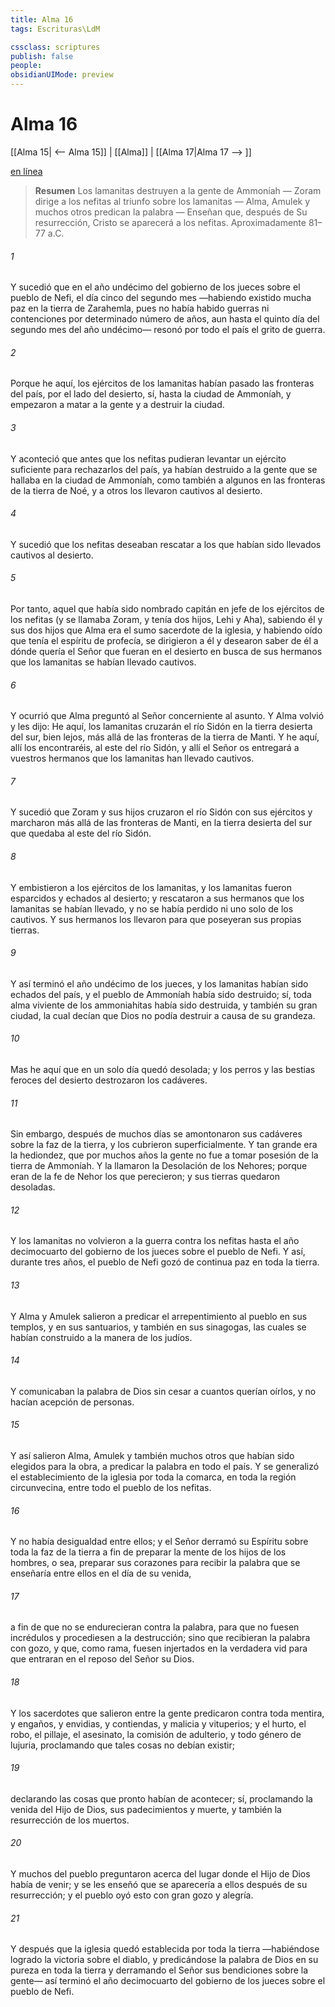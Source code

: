 ```yaml
---
title: Alma 16
tags: Escrituras\LdM

cssclass: scriptures
publish: false
people:
obsidianUIMode: preview
---
```


# Alma 16
[[Alma 15| <-- Alma 15]] | [[Alma]] | [[Alma 17|Alma 17 --> ]]

[en línea](https://churchofjesuschrist.org/study/scriptures/bofm/alma/16?lang=spa)

> __Resumen__
Los lamanitas destruyen a la gente de Ammoníah — Zoram dirige a los nefitas al triunfo sobre los lamanitas — Alma, Amulek y muchos otros predican la palabra — Enseñan que, después de Su resurrección, Cristo se aparecerá a los nefitas. Aproximadamente 81–77 a.C.

###### 1 
Y sucedió que en el año undécimo del gobierno de los jueces sobre el pueblo de Nefi, el día cinco del segundo mes —habiendo existido mucha paz en la tierra de Zarahemla, pues no había habido guerras ni contenciones por determinado número de años, aun hasta el quinto día del segundo mes del año undécimo— resonó por todo el país el grito de guerra.

###### 2 
Porque he aquí, los ejércitos de los lamanitas habían pasado las fronteras del país, por el lado del desierto, sí, hasta la ciudad de Ammoníah, y empezaron a matar a la gente y a destruir la ciudad.

###### 3 
Y aconteció que antes que los nefitas pudieran levantar un ejército suficiente para rechazarlos del país, ya habían destruido a la gente que se hallaba en la ciudad de Ammoníah, como también a algunos en las fronteras de la tierra de Noé, y a otros los llevaron cautivos al desierto.

###### 4 
Y sucedió que los nefitas deseaban rescatar a los que habían sido llevados cautivos al desierto.

###### 5 
Por tanto, aquel que había sido nombrado capitán en jefe de los ejércitos de los nefitas (y se llamaba Zoram, y tenía dos hijos, Lehi y Aha), sabiendo él y sus dos hijos que Alma era el sumo sacerdote de la iglesia, y habiendo oído que tenía el espíritu de profecía, se dirigieron a él y desearon saber de él a dónde quería el Señor que fueran en el desierto en busca de sus hermanos que los lamanitas se habían llevado cautivos.

###### 6 
Y ocurrió que Alma preguntó al Señor concerniente al asunto. Y Alma volvió y les dijo: He aquí, los lamanitas cruzarán el río Sidón en la tierra desierta del sur, bien lejos, más allá de las fronteras de la tierra de Manti. Y he aquí, allí los encontraréis, al este del río Sidón, y allí el Señor os entregará a vuestros hermanos que los lamanitas han llevado cautivos.

###### 7 
Y sucedió que Zoram y sus hijos cruzaron el río Sidón con sus ejércitos y marcharon más allá de las fronteras de Manti, en la tierra desierta del sur que quedaba al este del río Sidón.

###### 8 
Y embistieron a los ejércitos de los lamanitas, y los lamanitas fueron esparcidos y echados al desierto; y rescataron a sus hermanos que los lamanitas se habían llevado, y no se había perdido ni uno solo de los cautivos. Y sus hermanos los llevaron para que poseyeran sus propias tierras.

###### 9 
Y así terminó el año undécimo de los jueces, y los lamanitas habían sido echados del país, y el pueblo de Ammoníah había sido destruido; sí, toda alma viviente de los ammoniahitas había sido destruida, y también su gran ciudad, la cual decían que Dios no podía destruir a causa de su grandeza.

###### 10 
Mas he aquí que en un solo día quedó desolada; y los perros y las bestias feroces del desierto destrozaron los cadáveres.

###### 11 
Sin embargo, después de muchos días se amontonaron sus cadáveres sobre la faz de la tierra, y los cubrieron superficialmente. Y tan grande era la hediondez, que por muchos años la gente no fue a tomar posesión de la tierra de Ammoníah. Y la llamaron la Desolación de los Nehores; porque eran de la fe de Nehor los que perecieron; y sus tierras quedaron desoladas.

###### 12 
Y los lamanitas no volvieron a la guerra contra los nefitas hasta el año decimocuarto del gobierno de los jueces sobre el pueblo de Nefi. Y así, durante tres años, el pueblo de Nefi gozó de continua paz en toda la tierra.

###### 13 
Y Alma y Amulek salieron a predicar el arrepentimiento al pueblo en sus templos, y en sus santuarios, y también en sus sinagogas, las cuales se habían construido a la manera de los judíos.

###### 14 
Y comunicaban la palabra de Dios sin cesar a cuantos querían oírlos, y no hacían acepción de personas.

###### 15 
Y así salieron Alma, Amulek y también muchos otros que habían sido elegidos para la obra, a predicar la palabra en todo el país. Y se generalizó el establecimiento de la iglesia por toda la comarca, en toda la región circunvecina, entre todo el pueblo de los nefitas.

###### 16 
Y no había desigualdad entre ellos; y el Señor derramó su Espíritu sobre toda la faz de la tierra a fin de preparar la mente de los hijos de los hombres, o sea, preparar sus corazones para recibir la palabra que se enseñaría entre ellos en el día de su venida,

###### 17 
a fin de que no se endurecieran contra la palabra, para que no fuesen incrédulos y procediesen a la destrucción; sino que recibieran la palabra con gozo, y que, como rama, fuesen injertados en la verdadera vid para que entraran en el reposo del Señor su Dios.

###### 18 
Y los sacerdotes que salieron entre la gente predicaron contra toda mentira, y engaños, y envidias, y contiendas, y malicia y vituperios; y el hurto, el robo, el pillaje, el asesinato, la comisión de adulterio, y todo género de lujuria, proclamando que tales cosas no debían existir;

###### 19 
declarando las cosas que pronto habían de acontecer; sí, proclamando la venida del Hijo de Dios, sus padecimientos y muerte, y también la resurrección de los muertos.

###### 20 
Y muchos del pueblo preguntaron acerca del lugar donde el Hijo de Dios había de venir; y se les enseñó que se aparecería a ellos después de su resurrección; y el pueblo oyó esto con gran gozo y alegría.

###### 21 
Y después que la iglesia quedó establecida por toda la tierra —habiéndose logrado la victoria sobre el diablo, y predicándose la palabra de Dios en su pureza en toda la tierra y derramando el Señor sus bendiciones sobre la gente— así terminó el año decimocuarto del gobierno de los jueces sobre el pueblo de Nefi.


